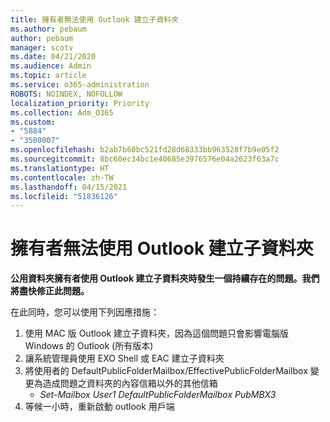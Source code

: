 ```yaml
---
title: 擁有者無法使用 Outlook 建立子資料夾
ms.author: pebaum
author: pebaum
manager: scotv
ms.date: 04/21/2020
ms.audience: Admin
ms.topic: article
ms.service: o365-administration
ROBOTS: NOINDEX, NOFOLLOW
localization_priority: Priority
ms.collection: Adm_O365
ms.custom:
- "5884"
- "3500007"
ms.openlocfilehash: b2ab7b60bc521fd28d68333bb963528f7b9e05f2
ms.sourcegitcommit: 8bc60ec34bc1e40685e3976576e04a2623f63a7c
ms.translationtype: HT
ms.contentlocale: zh-TW
ms.lasthandoff: 04/15/2021
ms.locfileid: "51836126"
---
```

# <a name="owner-cannot-create-sub-folder-using-outlook"></a>擁有者無法使用 Outlook 建立子資料夾

**公用資料夾擁有者使用 Outlook 建立子資料夾時發生一個持續存在的問題。我們將盡快修正此問題。**

在此同時，您可以使用下列因應措施：

1. 使用 MAC 版 Outlook 建立子資料夾，因為這個問題只會影響電腦版 Windows 的 Outlook (所有版本)
2. 讓系統管理員使用 EXO Shell 或 EAC 建立子資料夾
3. 將使用者的 DefaultPublicFolderMailbox/EffectivePublicFolderMailbox 變更為造成問題之資料夾的內容信箱以外的其他信箱  
    - *Set-Mailbox User1 DefaultPublicFolderMailbox PubMBX3*
4. 等候一小時，重新啟動 outlook 用戶端